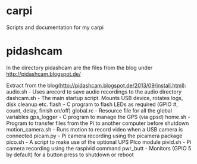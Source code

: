 # carpi
Scripts and documentation for my carpi

# pidashcam
In the directory pidashcam are the files from the blog under http://pidashcam.blogspot.de/

Extract from the blog(http://pidashcam.blogspot.de/2013/09/install.html):
  audio.sh         - Uses arecord to save audio recordings to the audio directory
  dashcam.sh       - The main startup script. Mounts USB device, rotates logs, disk cleanup etc.
  flash            - C program to flash LEDs as required (GPIO #, count, delay, finish on/off)
  global.rc        - Resource file for all the global variables
  gps_logger       - C program to manage the GPS (via gpsd)
  home.sh          - Program to transfer files from the Pi to another computer before shutdown
  motion_camera.sh - Runs motion to record video when a USB camera is connected
  picam.py         - Pi camera recording using the picamera package
  pico.sh          - A script to make use of the optional UPS PIco module
  pivid.sh         - Pi camera recording using the raspivid command
  pwr_butt         - Monitors (GPIO 5 by default) for a button press to shutdown or reboot


